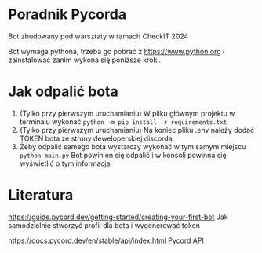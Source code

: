 # Poradnik Pycorda
Bot zbudowany pod warsztaty w ramach CheckIT 2024

Bot wymaga pythona, trzeba go pobrać z https://www.python.org i zainstalować zanim wykona się poniższe kroki.

# Jak odpalić bota
1. (Tylko przy pierwszym uruchamianiu) W pliku głównym projektu w terminalu wykonać
```python -m pip install -r requirements.txt```
2. (Tylko przy pierwszym uruchamianiu) Na koniec pliku .env należy dodać TOKEN bota ze strony deweloperskiej discorda
3. Żeby odpalić samego bota wystarczy wykonać w tym samym miejscu
```python main.py```
Bot powinien się odpalić i w konsoli powinna się wyświetlić o tym informacja

# Literatura
https://guide.pycord.dev/getting-started/creating-your-first-bot
Jak samodzielnie stworzyć profil dla bota i wygenerować token

https://docs.pycord.dev/en/stable/api/index.html
Pycord API

